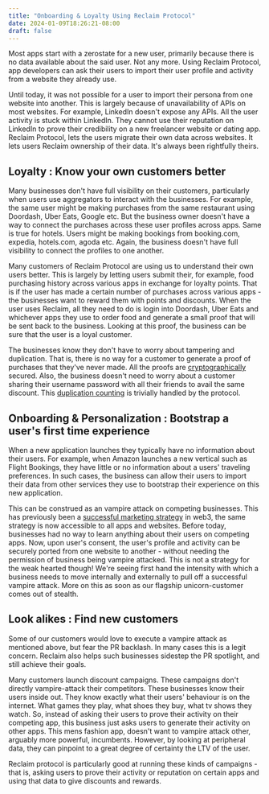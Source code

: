 ```yaml
---
title: "Onboarding & Loyalty Using Reclaim Protocol"
date: 2024-01-09T18:26:21-08:00
draft: false
---
```


Most apps start with a zerostate for a new user, primarily because there is no data available about the said user. Not any more. Using Reclaim Protocol, app developers can ask their users to import their user profile and activity from a website they already use. 

Until today, it was not possible for a user to import their persona from one website into another. This is largely because of unavailability of APIs on most websites. For example, LinkedIn doesn't expose any APIs. All the user activity is stuck within LinkedIn. They cannot use their reputation on LinkedIn to prove their credibility on a new freelancer website or dating app. Reclaim Protocol, lets the users migrate their own data across websites. It lets users Reclaim ownership of their data. It's always been rightfully theirs.

## Loyalty : Know your own customers better
Many businesses don't have full visibility on their customers, particularly when users use aggregators to interact with the businesses. For example, the same user might be making purchases from the same restaurant using Doordash, Uber Eats, Google etc. But the business owner doesn't have a way to connect the purchases across these user profiles across apps. Same is true for hotels. Users might be making bookings from booking.com, expedia, hotels.com, agoda etc. Again, the business doesn't have full visibility to connect the profiles to one another. 

Many customers of Reclaim Protocol are using us to understand their own users better. This is largely by letting users submit their, for example, food purchasing history across various apps in exchange for loyalty points. That is if the user has made a certain number of purchases across various apps - the businesses want to reward them with points and discounts. When the user uses Reclaim, all they need to do is login into Doordash, Uber Eats and whichever apps they use to order food and generate a small proof that will be sent back to the business. Looking at this proof, the business can be sure that the user is a loyal customer. 

The businesses know they don't have to worry about tampering and duplication. That is, there is no way for a customer to generate a proof of purchases that they've never made. All the proofs are [cryptographically](https://blog.reclaimprotocol.org/posts/does-it-work/) secured. Also, the business doesn't need to worry about a customer sharing their username password with all their friends to avail the same discount. This [duplication counting]("/duplication-counting.md") is trivially handled by the protocol.

## Onboarding & Personalization : Bootstrap a user's first time experience
When a new application launches they typically have no information about their users. For example, when Amazon launches a new vertical such as Flight Bookings, they have little or no information about a users' traveling preferences. In such cases, the business can allow their users to import their data from other services they use to bootstrap their experience on this new application. 

This can be construed as an vampire attack on competing businesses. This has previously been a [successful marketing strategy](https://blog.spindl.xyz/p/the-blur-blitzkrieg) in web3, the same strategy is now accessible to all apps and websites. Before today, businesses had no way to learn anything about their users on competing apps. Now, upon user's consent, the user's profile and activity can be securely ported from one website to another - without needing the permission of business being vampire attacked. This is not a strategy for the weak hearted though! We're seeing first hand the intensity with which a business needs to move internally and externally to pull off a successful vampire attack. More on this as soon as our flagship unicorn-customer comes out of stealth.

## Look alikes : Find new customers
Some of our customers would love to execute a vampire attack as mentioned above, but fear the PR backlash. In many cases this is a legit concern. Reclaim also helps such businesses sidestep the PR spotlight, and still achieve their goals. 

Many customers launch discount campaigns. These campaigns don't directly vampire-attack their competitors. These businesses know their users inside out. They know exactly what their users' behaviour is on the internet. What games they play, what shoes they buy, what tv shows they watch. So, instead of asking their users to prove their activity on their competing app, this business just asks users to generate their activity on other apps. This mens fashion app, doesn't want to vampire attack other, arguably more powerful, incumbents. However, by looking at peripheral data, they can pinpoint to a great degree of certainty the LTV of the user. 

Reclaim protocol is particularly good at running these kinds of campaigns - that is, asking users to prove their activity or reputation on certain apps and using that data to give discounts and rewards.




